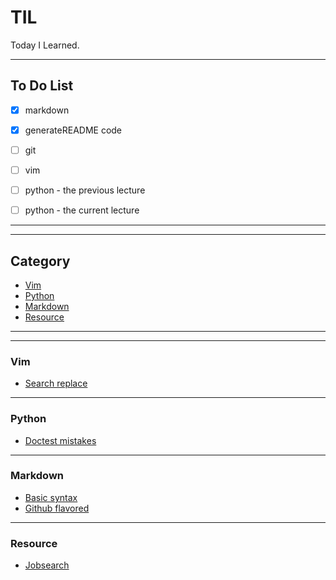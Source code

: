 # TIL

Today I Learned.

-----------------

## To Do List

- [x] markdown
- [x] generateREADME code
- [ ] git
- [ ] vim
- [ ] python - the previous lecture
- [ ] python - the current lecture


---------------
---------------
## Category

* [Vim](vim)
* [Python](python)
* [Markdown](markdown)
* [Resource](resource)

---------------
---------------
### Vim
* [Search replace](vim/search_replace.md)
---------------
### Python
* [Doctest mistakes](python/doctest_mistakes.md)
---------------
### Markdown
* [Basic syntax](markdown/basic_syntax.md)
* [Github flavored](markdown/github_flavored.md)
---------------
### Resource
* [Jobsearch](resource/jobsearch.md)
